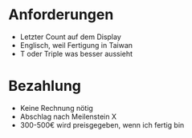 # Anforderungen
- Letzter Count auf dem Display
- Englisch, weil Fertigung in Taiwan
- T oder Triple was besser aussieht

# Bezahlung
- Keine Rechnung nötig
- Abschlag nach Meilenstein X
- 300-500€ wird preisgegeben, wenn ich fertig bin
